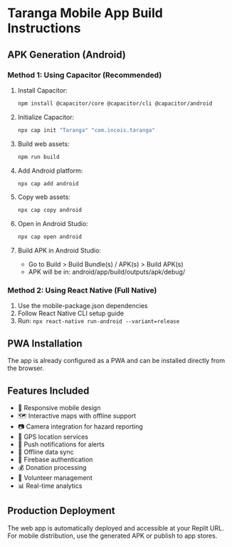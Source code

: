 
# Taranga Mobile App Build Instructions

## APK Generation (Android)

### Method 1: Using Capacitor (Recommended)
1. Install Capacitor:
   ```bash
   npm install @capacitor/core @capacitor/cli @capacitor/android
   ```

2. Initialize Capacitor:
   ```bash
   npx cap init "Taranga" "com.incois.taranga"
   ```

3. Build web assets:
   ```bash
   npm run build
   ```

4. Add Android platform:
   ```bash
   npx cap add android
   ```

5. Copy web assets:
   ```bash
   npx cap copy android
   ```

6. Open in Android Studio:
   ```bash
   npx cap open android
   ```

7. Build APK in Android Studio:
   - Go to Build > Build Bundle(s) / APK(s) > Build APK(s)
   - APK will be in: android/app/build/outputs/apk/debug/

### Method 2: Using React Native (Full Native)
1. Use the mobile-package.json dependencies
2. Follow React Native CLI setup guide
3. Run: `npx react-native run-android --variant=release`

## PWA Installation
The app is already configured as a PWA and can be installed directly from the browser.

## Features Included
- 📱 Responsive mobile design
- 🗺️ Interactive maps with offline support
- 📷 Camera integration for hazard reporting
- 📍 GPS location services
- 🔔 Push notifications for alerts
- 💾 Offline data sync
- 🔐 Firebase authentication
- 💰 Donation processing
- 👥 Volunteer management
- 📊 Real-time analytics

## Production Deployment
The web app is automatically deployed and accessible at your Replit URL.
For mobile distribution, use the generated APK or publish to app stores.
